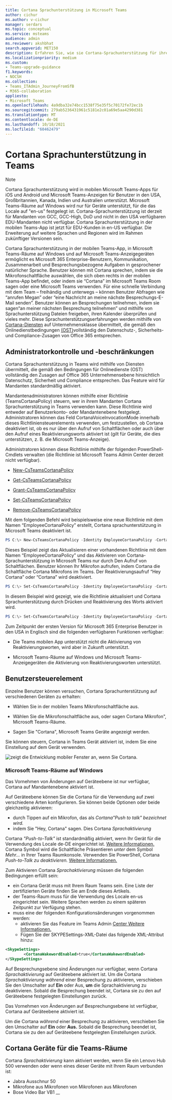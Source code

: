 ```yaml
---
title: Cortana Sprachunterstützung in Microsoft Teams
author: cichur
ms.author: v-cichur
manager: serdars
ms.topic: conceptual
ms.service: msteams
audience: admin
ms.reviewer: akshbhat
search.appverid: MET150
description: Erfahren Sie, wie sie Cortana-Sprachunterstützung für ihre Teams
ms.localizationpriority: medium
ms.custom:
- Teams-upgrade-guidance
f1.keywords:
- NOCSH
ms.collection:
- Teams_ITAdmin_JourneyFromSfB
- M365-collaboration
appliesto:
- Microsoft Teams
ms.openlocfilehash: 4a9dba32e74bcc1538f75e35f5c70172fe72ec1b
ms.sourcegitcommit: 279ab5236431961c5181e2c01a69e5aa4290d381
ms.translationtype: MT
ms.contentlocale: de-DE
ms.lasthandoff: 10/18/2021
ms.locfileid: "60462479"
---
```

# <a name="cortana-voice-assistance-in-teams"></a>Cortana Sprachunterstützung in Teams

> [!Note]
> Cortana Sprachunterstützung wird in mobilen Microsoft Teams-Apps für iOS und Android und Microsoft Teams-Anzeigen für Benutzer in den USA, Großbritannien, Kanada, Indien und Australien unterstützt. Microsoft Teams-Räume auf Windows wird nur für Geräte unterstützt, für die das Locale auf "en-us" festgelegt ist. Cortana-Sprachunterstützung ist derzeit für Mandanten von GCC, GCC-High, DoD und nicht in den USA verfügbaren EDU-Mandanten nicht verfügbar. Cortana Sprachunterstützung in der mobilen Teams-App ist jetzt für EDU-Kunden in en-US verfügbar. Die Erweiterung auf weitere Sprachen und Regionen wird im Rahmen zukünftiger Versionen sein.


Cortana Sprachunterstützung in der mobilen Teams-App, in Microsoft Teams-Räume auf Windows und auf Microsoft Teams-Anzeigegeräten ermöglicht es Microsoft 365 Enterprise-Benutzern, Kommunikation, Zusammenarbeit und Besprechungsbezogene Aufgaben in gesprochener natürlicher Sprache. Benutzer können mit Cortana sprechen, indem sie die Mikrofonschaltfläche auswählen, die sich oben rechts in der mobilen Teams-App befindet, oder indem sie &#8220;Cortana&#8221; im Microsoft Teams Room sagen oder eine Microsoft Teams verwenden. Für eine schnelle Verbindung mit dem Team – freihändig und unterwegs – können Benutzer Abfragen wie &#8220;anrufen Megan&#8221; oder &#8220;eine Nachricht an meine nächste Besprechungs-E-Mail senden&#8221;. Benutzer können an Besprechungen teilnehmen, indem sie sagen&#8220;an meiner nächsten Besprechung teilnehmen&#8221; und mithilfe von Sprachunterstützung Dateien freigeben, ihren Kalender überprüfen und vieles mehr. Diese Sprachunterstützungserfahrungen werden mithilfe von [Cortana-Diensten](/microsoft-365/admin/misc/cortana-integration?view=o365-worldwide) auf Unternehmensklasse übermittelt, die gemäß den Onlinedienstbedingungen [(OST)](https://www.microsoft.com/licensing/product-licensing/products?rtc=1)vollständig den Datenschutz-, Sicherheits- und Compliance-Zusagen von Office 365 entsprechen.

## <a name="admin-control-and-limitations"></a>Administratorkontrolle und -beschränkungen

Cortana Sprachunterstützung in Teams wird mithilfe von Diensten übermittelt, die gemäß den Bedingungen für Onlinedienste (OST) vollständig den Zusagen auf Office 365 Unternehmensebene hinsichtlich Datenschutz, Sicherheit und Compliance entsprechen. Das Feature wird für Mandanten standardmäßig aktiviert.

Mandantenadministratoren können mithilfe einer Richtlinie (TeamsCortanaPolicy) steuern, wer in ihrem Mandanten Cortana Sprachunterstützung in Teams verwenden kann. Diese Richtlinie wird entweder auf Benutzerkonto- oder Mandantenebene festgelegt. Administratoren können das Feld CortanaVoiceInvocationMode innerhalb dieses Richtliniensteuerelements verwenden, um festzustellen, ob Cortana deaktiviert ist, ob es nur über den Aufruf von Schaltflächen oder auch über den Aufruf eines Reaktivierungsworts aktiviert ist (gilt für Geräte, die dies unterstützen, z. B. die Microsoft Teams-Anzeige).

Administratoren können diese Richtlinie mithilfe der folgenden PowerShell-Cmdlets verwalten (die Richtlinie ist Microsoft Teams Admin Center derzeit nicht verfügbar).

- [New-CsTeamsCortanaPolicy](/powershell/module/skype/New-CsTeamsCortanaPolicy)

- [Get-CsTeamsCortanaPolicy](/powershell/module/skype/Get-CsTeamsCortanaPolicy)

- [Grant-CsTeamsCortanaPolicy](/powershell/module/skype/Grant-CsTeamsCortanaPolicy)

- [Set-CsTeamsCortanaPolicy](/powershell/module/skype/Set-CsTeamsCortanaPolicy)

- [Remove-CsTeamsCortanaPolicy](/powershell/module/skype/Remove-CsTeamsCortanaPolicy)

Mit dem folgenden Befehl wird beispielsweise eine neue Richtlinie mit dem Namen &#8220;EmployeeCortanaPolicy&#8221; erstellt, Cortana sprachunterstützung in Microsoft Teams deaktiviert ist.  

```PowerShell
PS C:\> New-CsTeamsCortanaPolicy -Identity EmployeeCortanaPolicy -CortanaVoiceInvocationMode Disabled
```

Dieses Beispiel zeigt das Aktualisieren einer vorhandenen Richtlinie mit dem Namen &#8220;EmployeeCortanaPolicy&#8221; und das Aktivieren von Cortana-Sprachunterstützung in Microsoft Teams nur durch Den Aufruf von Schaltflächen. Benutzer können Ihr Mikrofon aufrufen, indem Cortana die Schaltfläche Cortana Mikrofons im Teams. Der Reaktivierungsaufruf &#8220;Hey Cortana&#8221; oder &#8220;Cortana&#8221; wird deaktiviert.  

```PowerShell
PS C:\> Set-CsTeamsCortanaPolicy -Identity EmployeeCortanaPolicy -CortanaVoiceInvocationMode PushToTalkUserOverride
```

In diesem Beispiel wird gezeigt, wie die Richtlinie aktualisiert und Cortana Sprachunterstützung durch Drücken und Reaktivierung des Worts aktiviert wird.

```PowerShell
PS C:\> Set-CsTeamsCortanaPolicy -Identity EmployeeCortanaPolicy -CortanaVoiceInvocationMode WakeWordPushToTalkUserOverride
```

Zum Zeitpunkt der ersten Version für Microsoft 365 Enterprise Benutzer in den USA in Englisch sind die folgenden verfügbaren Funktionen verfügbar:

- Die Teams mobilen App unterstützt nicht die Aktivierung von Reaktivierungsworten, wird aber in Zukunft unterstützt.  

- Microsoft Teams-Räume auf Windows und Microsoft Teams-Anzeigegeräten die Aktivierung von Reaktivierungsworten unterstützt.

## <a name="user-control"></a>Benutzersteuerelement

Einzelne Benutzer können versuchen, Cortana Sprachunterstützung auf verschiedenen Geräten zu erhalten:

- Wählen Sie in der mobilen Teams Mikrofonschaltfläche aus.

- Wählen Sie die Mikrofonschaltfläche aus, oder sagen Cortana Mikrofon", Microsoft Teams-Räume.

- Sagen Sie "Cortana", Microsoft Teams Geräte angezeigt werden.

Sie können steuern, Cortana in Teams Gerät aktiviert ist, indem Sie eine Einstellung auf dem Gerät verwenden.

![zeigt die Entwicklung mobiler Fenster an, wenn Sie Cortana.](media/cortana-mobile-sequence.png)

### <a name="microsoft-teams-rooms-on-windows"></a>Microsoft Teams-Räume auf Windows

Das Vornehmen von Änderungen auf Geräteebene ist nur verfügbar, Cortana auf Mandantenebene aktiviert ist. 

Auf Geräteebene können Sie die Cortana für die Verwendung auf zwei verschiedene Arten konfigurieren. Sie können beide Optionen oder beide gleichzeitig aktivieren: 
- durch Tippen auf ein Mikrofon, das als _Cortana"Push to talk" bezeichnet wird._
- indem Sie "Hey, Cortana" sagen. Dies Cortana _Sprachaktivierung_

Cortana _"Push-to-Talk"_ ist standardmäßig aktiviert, wenn Ihr Gerät für die Verwendung des Locale de-DE eingerichtet ist. [Weitere Informationen.](/MicrosoftTeams/rooms/console#to-apply-your-desired-language)  Cortana Symbol wird die Schaltfläche Präsentieren _unter_ dem Symbol _Mehr..._ in Ihrer Teams Raumkonsole. Verwenden Sie PowerShell, Cortana _Push-to-Talk zu deaktivieren._ [Weitere Informationen.](/powershell/module/skype/new-csteamscortanapolicy?view=skype-ps#example-1)

Zum Aktivieren Cortana _Sprachaktivierung_ müssen die folgenden Bedingungen erfüllt sein:
- ein Cortana Gerät muss mit Ihrem Raum Teams sein. Eine Liste der zertifizierten Geräte finden Sie am Ende dieses Artikels.
- der Teams-Raum muss für die Verwendung des Locale en-us eingerichtet sein. Weitere Sprachen werden zu einem späteren Zeitpunkt zur Verfügung stehen.
- muss eine der folgenden Konfigurationsänderungen vorgenommen werden:
  - aktivieren Sie das Feature im Teams Admin [Center Weitere Informationen.](/microsoftteams/rooms/rooms-manage)
  - Fügen Sie der SKYPESettings-XML-Datei das folgende XML-Attribut hinzu:
```xml
<SkypeSettings>  
        <CortanaWakewordEnabled>true</CortanaWakewordEnabled>  
</SkypeSettings> 
```
Auf Besprechungsebene sind Änderungen nur verfügbar, wenn Cortana _Sprachaktivierung_ auf Geräteebene aktiviert ist.  Um die Cortana _Sprachaktivierung während_ einer Besprechung zu aktivieren, verschieben Sie den Umschalter auf **Ein** oder Aus, **um** die Sprachaktivierung zu deaktivieren. Sobald die Besprechung beendet ist, Cortana sie zu den auf Geräteebene festgelegten Einstellungen zurück.


Das Vornehmen von Änderungen auf Besprechungsebene ist verfügbar, Cortana auf Geräteebene aktiviert ist.

Um die Cortana _während_ einer Besprechung zu aktivieren, verschieben Sie den Umschalter auf **Ein** oder **Aus.** Sobald die Besprechung beendet ist, Cortana sie zu den auf Geräteebene festgelegten Einstellungen zurück.


## <a name="cortana-certified-devices-for-teams-rooms"></a>Cortana Geräte für die Teams-Räume
Cortana _Sprachaktivierung_ kann aktiviert werden, wenn Sie ein Lenovo Hub 500 verwenden oder wenn eines dieser Geräte mit Ihrem Raum verbunden ist:
- Jabra Ausschnur 50 
- Mikrofone aus Mikrofonen von Mikrofonen aus Mikrofonen
- Bose Video Bar VB1 __
